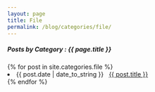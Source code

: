 ```yaml
---
layout: page
title: File
permalink: /blog/categories/file/
---
```


<h5> Posts by Category : {{ page.title }} </h5>

<div class="card">
{% for post in site.categories.file %}
 <li class="category-posts"><span>{{ post.date | date_to_string }}</span> &nbsp; <a href="{{ post.url }}">{{ post.title }}</a></li>
{% endfor %}
</div>
